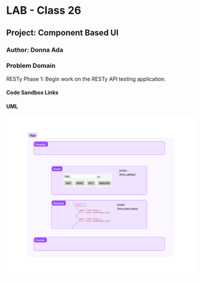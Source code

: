 # LAB - Class 26

## Project: Component Based UI

### Author: Donna Ada

### Problem Domain  

RESTy Phase 1: Begin work on the RESTy API testing application.

#### Code Sandbox Links

#### UML

![Image of UML](./assets/uml.png)
